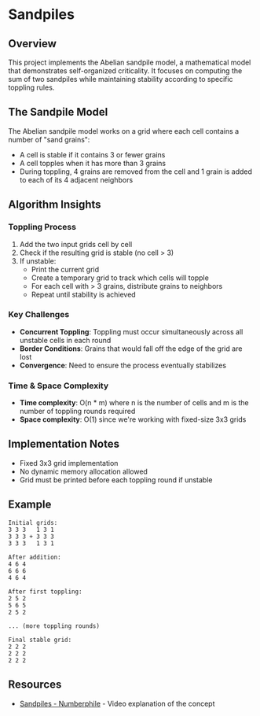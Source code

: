 # Sandpiles

## Overview
This project implements the Abelian sandpile model, a mathematical model that demonstrates self-organized criticality. It focuses on computing the sum of two sandpiles while maintaining stability according to specific toppling rules.

## The Sandpile Model
The Abelian sandpile model works on a grid where each cell contains a number of "sand grains":
- A cell is stable if it contains 3 or fewer grains
- A cell topples when it has more than 3 grains
- During toppling, 4 grains are removed from the cell and 1 grain is added to each of its 4 adjacent neighbors

## Algorithm Insights

### Toppling Process
1. Add the two input grids cell by cell
2. Check if the resulting grid is stable (no cell > 3)
3. If unstable:
   - Print the current grid
   - Create a temporary grid to track which cells will topple
   - For each cell with > 3 grains, distribute grains to neighbors
   - Repeat until stability is achieved

### Key Challenges
- **Concurrent Toppling**: Toppling must occur simultaneously across all unstable cells in each round
- **Border Conditions**: Grains that would fall off the edge of the grid are lost
- **Convergence**: Need to ensure the process eventually stabilizes

### Time & Space Complexity
- **Time complexity**: O(n * m) where n is the number of cells and m is the number of toppling rounds required
- **Space complexity**: O(1) since we're working with fixed-size 3x3 grids

## Implementation Notes
- Fixed 3x3 grid implementation
- No dynamic memory allocation allowed
- Grid must be printed before each toppling round if unstable

## Example
```
Initial grids:
3 3 3   1 3 1
3 3 3 + 3 3 3
3 3 3   1 3 1

After addition:
4 6 4
6 6 6
4 6 4

After first toppling:
2 5 2
5 6 5
2 5 2

... (more toppling rounds)

Final stable grid:
2 2 2
2 2 2
2 2 2
```

## Resources
- [Sandpiles - Numberphile](https://www.youtube.com/watch?v=1MtEUErz7Gg) - Video explanation of the concept
